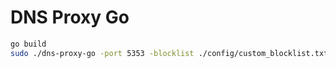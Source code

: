 # DNS Proxy Go

```bash
go build
sudo ./dns-proxy-go -port 5353 -blocklist ./config/custom_blocklist.txt -upstream 8.8.8.8:53
```
